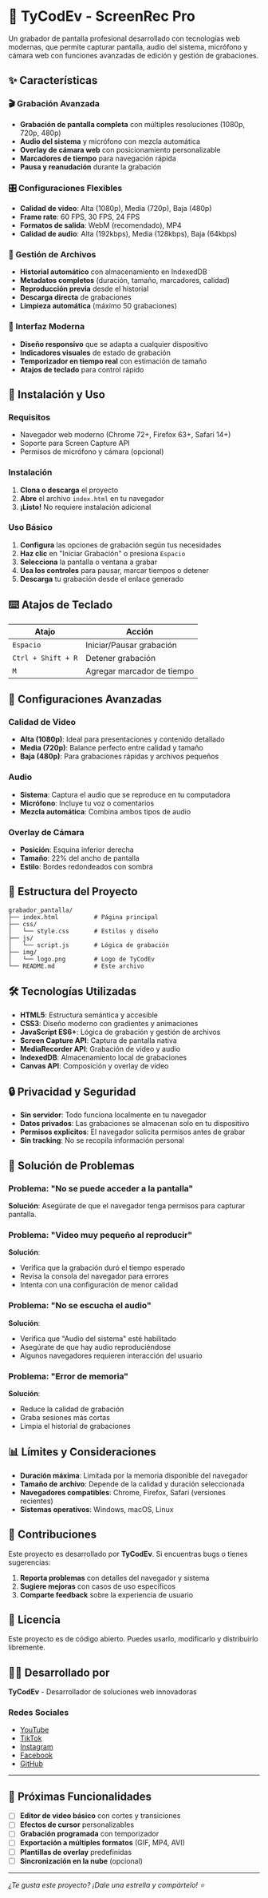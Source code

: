 # 🎥 TyCodEv - ScreenRec Pro

Un grabador de pantalla profesional desarrollado con tecnologías web modernas, que permite capturar pantalla, audio del sistema, micrófono y cámara web con funciones avanzadas de edición y gestión de grabaciones.

## ✨ Características

### 🎬 Grabación Avanzada
- **Grabación de pantalla completa** con múltiples resoluciones (1080p, 720p, 480p)
- **Audio del sistema** y micrófono con mezcla automática
- **Overlay de cámara web** con posicionamiento personalizable
- **Marcadores de tiempo** para navegación rápida
- **Pausa y reanudación** durante la grabación

### 🎛️ Configuraciones Flexibles
- **Calidad de video**: Alta (1080p), Media (720p), Baja (480p)
- **Frame rate**: 60 FPS, 30 FPS, 24 FPS
- **Formatos de salida**: WebM (recomendado), MP4
- **Calidad de audio**: Alta (192kbps), Media (128kbps), Baja (64kbps)

### 💾 Gestión de Archivos
- **Historial automático** con almacenamiento en IndexedDB
- **Metadatos completos** (duración, tamaño, marcadores, calidad)
- **Reproducción previa** desde el historial
- **Descarga directa** de grabaciones
- **Limpieza automática** (máximo 50 grabaciones)

### 🎨 Interfaz Moderna
- **Diseño responsivo** que se adapta a cualquier dispositivo
- **Indicadores visuales** de estado de grabación
- **Temporizador en tiempo real** con estimación de tamaño
- **Atajos de teclado** para control rápido

## 🚀 Instalación y Uso

### Requisitos
- Navegador web moderno (Chrome 72+, Firefox 63+, Safari 14+)
- Soporte para Screen Capture API
- Permisos de micrófono y cámara (opcional)

### Instalación
1. **Clona o descarga** el proyecto
2. **Abre** el archivo `index.html` en tu navegador
3. **¡Listo!** No requiere instalación adicional

### Uso Básico
1. **Configura** las opciones de grabación según tus necesidades
2. **Haz clic** en "Iniciar Grabación" o presiona `Espacio`
3. **Selecciona** la pantalla o ventana a grabar
4. **Usa los controles** para pausar, marcar tiempos o detener
5. **Descarga** tu grabación desde el enlace generado

## ⌨️ Atajos de Teclado

| Atajo | Acción |
|-------|--------|
| `Espacio` | Iniciar/Pausar grabación |
| `Ctrl + Shift + R` | Detener grabación |
| `M` | Agregar marcador de tiempo |

## 🔧 Configuraciones Avanzadas

### Calidad de Video
- **Alta (1080p)**: Ideal para presentaciones y contenido detallado
- **Media (720p)**: Balance perfecto entre calidad y tamaño
- **Baja (480p)**: Para grabaciones rápidas y archivos pequeños

### Audio
- **Sistema**: Captura el audio que se reproduce en tu computadora
- **Micrófono**: Incluye tu voz o comentarios
- **Mezcla automática**: Combina ambos tipos de audio

### Overlay de Cámara
- **Posición**: Esquina inferior derecha
- **Tamaño**: 22% del ancho de pantalla
- **Estilo**: Bordes redondeados con sombra

## 📁 Estructura del Proyecto

```
grabador_pantalla/
├── index.html          # Página principal
├── css/
│   └── style.css       # Estilos y diseño
├── js/
│   └── script.js       # Lógica de grabación
├── img/
│   └── logo.png        # Logo de TyCodEv
└── README.md           # Este archivo
```

## 🛠️ Tecnologías Utilizadas

- **HTML5**: Estructura semántica y accesible
- **CSS3**: Diseño moderno con gradientes y animaciones
- **JavaScript ES6+**: Lógica de grabación y gestión de archivos
- **Screen Capture API**: Captura de pantalla nativa
- **MediaRecorder API**: Grabación de video y audio
- **IndexedDB**: Almacenamiento local de grabaciones
- **Canvas API**: Composición y overlay de video

## 🔒 Privacidad y Seguridad

- **Sin servidor**: Todo funciona localmente en tu navegador
- **Datos privados**: Las grabaciones se almacenan solo en tu dispositivo
- **Permisos explícitos**: El navegador solicita permisos antes de grabar
- **Sin tracking**: No se recopila información personal

## 🐛 Solución de Problemas

### Problema: "No se puede acceder a la pantalla"
**Solución**: Asegúrate de que el navegador tenga permisos para capturar pantalla.

### Problema: "Video muy pequeño al reproducir"
**Solución**: 
- Verifica que la grabación duró el tiempo esperado
- Revisa la consola del navegador para errores
- Intenta con una configuración de menor calidad

### Problema: "No se escucha el audio"
**Solución**: 
- Verifica que "Audio del sistema" esté habilitado
- Asegúrate de que hay audio reproduciéndose
- Algunos navegadores requieren interacción del usuario

### Problema: "Error de memoria"
**Solución**: 
- Reduce la calidad de grabación
- Graba sesiones más cortas
- Limpia el historial de grabaciones

## 📊 Límites y Consideraciones

- **Duración máxima**: Limitada por la memoria disponible del navegador
- **Tamaño de archivo**: Depende de la calidad y duración seleccionada
- **Navegadores compatibles**: Chrome, Firefox, Safari (versiones recientes)
- **Sistemas operativos**: Windows, macOS, Linux

## 🤝 Contribuciones

Este proyecto es desarrollado por **TyCodEv**. Si encuentras bugs o tienes sugerencias:

1. **Reporta problemas** con detalles del navegador y sistema
2. **Sugiere mejoras** con casos de uso específicos
3. **Comparte feedback** sobre la experiencia de usuario

## 📄 Licencia

Este proyecto es de código abierto. Puedes usarlo, modificarlo y distribuirlo libremente.

## 👨‍💻 Desarrollado por

**TyCodEv** - Desarrollador de soluciones web innovadoras

### Redes Sociales
- [YouTube](https://www.youtube.com/)
- [TikTok](https://www.tiktok.com/)
- [Instagram](https://www.instagram.com/)
- [Facebook](https://www.facebook.com/)
- [GitHub](https://github.com/)

---

## 🎯 Próximas Funcionalidades

- [ ] **Editor de video básico** con cortes y transiciones
- [ ] **Efectos de cursor** personalizables
- [ ] **Grabación programada** con temporizador
- [ ] **Exportación a múltiples formatos** (GIF, MP4, AVI)
- [ ] **Plantillas de overlay** predefinidas
- [ ] **Sincronización en la nube** (opcional)

---

*¿Te gusta este proyecto? ¡Dale una estrella y compártelo! ⭐*
